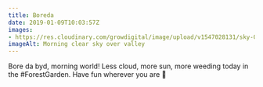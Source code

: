```yaml
---
title: Boreda
date: 2019-01-09T10:03:57Z
images: 
- https://res.cloudinary.com/growdigital/image/upload/v1547028131/sky-0EB577A1.jpg
imageAlt: Morning clear sky over valley
---
```


Bore da byd, morning world! Less cloud, more sun, more weeding today in the #ForestGarden. Have fun wherever you are 🙂
